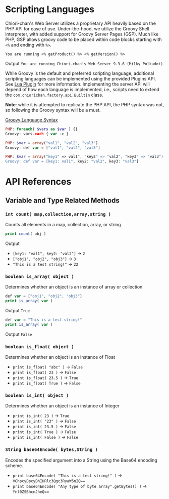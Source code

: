 # Scripting Languages
Chiori-chan's Web Server utilizes a proprietary API heavily based on the PHP API for ease of use. Under-the-hood, we utilize the Groovy Shell interpreter, with added support for Groovy Server Pages (GSP). Much like PHP, GSP allows groovy code to be placed within code blocks starting  with `<%` and ending with `%>`.

    You are running <% getProduct() %> <% getVersion() %>
Output `You are running Chiori-chan's Web Server 9.3.6 (Milky Polkadot)`

While Groovy is the default and preferred scripting language, additional scripting languages can be implemented using the provided Plugins API. See [Lua Plugin](plugins/LuaPlugin.md) for more information. Implementing the server API will depend of how each language is implemented, i.e., scripts need to extend the `com.chiorichan.factory.api.Builtin` class.

**Note**: while it is attempted to replicate the PHP API, the PHP syntax was not, so following the Groovy syntax will be a must.

[Groovy Language Syntax](http://groovy-lang.org/syntax.html)

```php
PHP: foreach( $vars as $var ) {}
Groovy: vars.each { var -> }

PHP: $var = array("val1", "val2", "val3")
Groovy: def var = ["val1", "val2", "val3"]

PHP: $var = array("key1" => val1", "key2" => "val2", "key3" => "val3")
Groovy: def var = [key1: val1", key2: "val2", key3: "val3"]
```

# API References
## Variable and Type Related Methods
### `int count( map,collection,array,string )`
Counts all elements in a map, collection, array, or string

```php
print count( obj )
```

Output
* `[key1: "val1", key2: "val2"]` -> `2`
* `["obj1", "obj2", "obj3"]` -> `3`
* `"This is a test string!"` -> `22`
    
### `boolean is_array( object )`
Determines whether an object is an instance of array or collection

```php
def var = ["obj1", "obj2", "obj3"]
print is_array( var )
```

Output `True`

```php
def var = "This is a test string!"
print is_array( var )
```

Output `False`

### `boolean is_float( object )`
Determines whether an object is an instance of Float

* `print is_float( "abc" )` -> `False`
* `print is_float( 23 )` -> `False`
* `print is_float( 23.5 )` -> `True`
* `print is_float( True )` -> `False`

### `boolean is_int( object )`
Determines whether an object is an instance of Integer

* `print is_int( 23 )` -> `True`
* `print is_int( "23" )` -> `False`
* `print is_int( 23.5 )` -> `False`
* `print is_int( True )` -> `False`
* `print is_int( False )` -> `False`

### `String base64Encode( bytes,String )`
Encodes the specified argument into a String using the Base64 encoding scheme.

* `print base64Encode( "This is a test string!" )` -> `VGhpcyBpcyBhIHRlc3Qgc3RyaW5nIQ==`
* `print base64Encode( "Any type of byte array".getBytes() )` -> `Ynl0ZSBhcnJheQ==`


